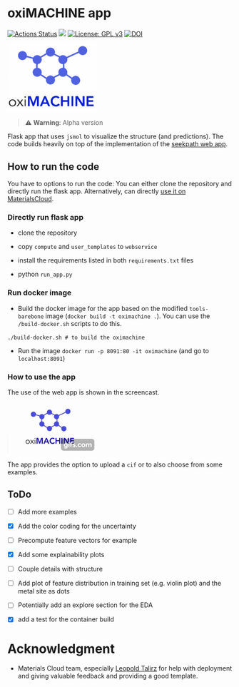 # oxiMACHINE app



[![Actions Status](https://github.com/kjappelbaum/oximachinetool/workflows/Docker%20Image%20Build%20CI/badge.svg)](https://github.com/kjappelbaum/oximachinetool/actions)
[![](https://img.shields.io/badge/python-3.6-blue.svg)](https://www.python.org/download/releases/3.6.0/)
[![License: GPL v3](https://img.shields.io/badge/License-GPLv3-blue.svg)](https://www.gnu.org/licenses/gpl-3.0)
[![DOI](https://zenodo.org/badge/DOI/10.5281/zenodo.3603606.svg)](https://doi.org/10.5281/zenodo.3603606)

<img src='oximachine_logo.png' width=200px, text-align=center> </img>

> ⚠️ **Warning**: Alpha version

Flask app that uses `jsmol` to visualize the structure (and predictions). The code builds heavily on top of the implementation of the [seekpath web app](https://github.com/giovannipizzi/seekpath).

## How to run the code

You have to options to run the code: You can either clone the repository and directly run the flask app. Alternatively, can directly [use it on MaterialsCloud](https://dev-tools.materialscloud.org/oximachine/input_structure/).

### Directly run flask app

- clone the repository

- copy `compute` and `user_templates` to `webservice`

- install the requirements listed in both `requirements.txt` files

- python `run_app.py`

### Run docker image

- Build the docker image for the app based on the modified `tools-barebone` image (`docker build -t oximachine .`). You can use the `/build-docker.sh` scripts to do this.

```
./build-docker.sh # to build the oximachine
```

- Run the image `docker run -p 8091:80 -it oximachine` (and go to
  `localhost:8091`)

### How to use the app

The use of the web app is shown in the screencast.

![oximachine screencast](_static/oximachine.gif)

The app provides the option to upload a `cif` or to also choose from some examples.

## ToDo

- [ ] Add more examples

- [x] Add the color coding for the uncertainty

- [ ] Precompute feature vectors for example

- [x] Add some explainability plots

- [ ] Couple details with structure

- [ ] Add plot of feature distribution in training set (e.g. violin plot) and the metal site as dots

- [ ] Potentially add an explore section for the EDA

- [x] add a test for the container build

# Acknowledgment

- Materials Cloud team, especially [Leopold Talirz](https://github.com/ltalirz) for help with deployment and giving valuable feedback and providing a good template.
